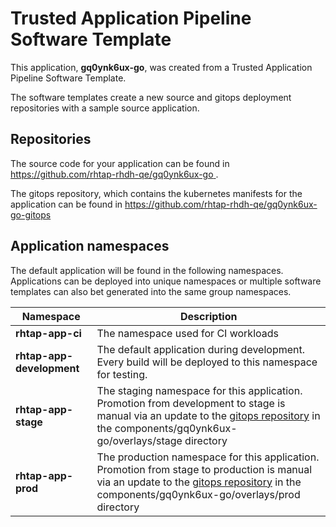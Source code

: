 # Trusted Application Pipeline Software Template

This application, **gq0ynk6ux-go**, was created from a Trusted Application Pipeline Software Template.

The software templates create a new source and gitops deployment repositories with a sample source application. 

## Repositories

The source code for your application can be found in [https://github.com/rhtap-rhdh-qe/gq0ynk6ux-go ](https://github.com/rhtap-rhdh-qe/gq0ynk6ux-go ).
 
The gitops repository, which contains the kubernetes manifests for the application can be found in 
[https://github.com/rhtap-rhdh-qe/gq0ynk6ux-go-gitops ](https://github.com/rhtap-rhdh-qe/gq0ynk6ux-go-gitops ) 

## Application namespaces 

The default application will be found in the following namespaces. Applications can be deployed into unique namespaces or multiple software templates can also bet generated into the same group namespaces.  

|  Namespace   |  Description   |  
| -------- | -------- |
| **rhtap-app-ci** | The namespace used for CI workloads |
| **rhtap-app-development** | The default application during development. Every build will be deployed to this namespace for testing. |
| **rhtap-app-stage** | The staging namespace for this application. Promotion from development to stage is manual via an update to the [gitops repository](https://github.com/rhtap-rhdh-qe/gq0ynk6ux-go-gitops ) in the components/gq0ynk6ux-go/overlays/stage directory |
| **rhtap-app-prod** | The production namespace for this application. Promotion from stage to production is manual via an update to the [gitops repository](https://github.com/rhtap-rhdh-qe/gq0ynk6ux-go-gitops ) in the components/gq0ynk6ux-go/overlays/prod directory |